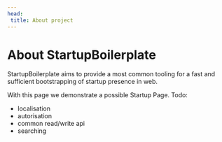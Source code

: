 ```yaml
---
head:
 title: About project
---
```


# About StartupBoilerplate
StartupBoilerplate aims to provide a most common tooling for a fast and sufficient bootstrapping of startup presence in web.

With this page we demonstrate a possible Startup Page.
Todo:
 - localisation
 - autorisation
 - common read/write api
 - searching
